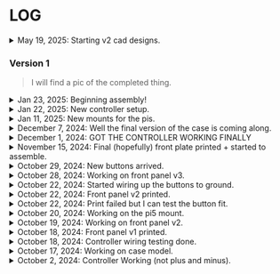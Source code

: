# LOG

<details>
<summary>May 19, 2025: Starting v2 cad designs.</summary><br>
    <img style="width: 400px;" src="photos/starting v2 cad designs/Screenshot 2025-05-19 182155.png">
    <img style="width: 400px;" src="photos/starting v2 cad designs/Screenshot 2025-05-19 182156.png">
</details>

### Version 1

> I will find a pic of the completed thing.

<details>
<summary>Jan 23, 2025: Beginning assembly!</summary><br>
    <img style="width: 400px;" src="photos/beginning assembly/Photo Jan 23 2025, 6 44 45 PM.jpg">
</details>

<details>
<summary>Jan 22, 2025: New controller setup.</summary><br>
    <img style="width: 400px;" src="photos/new controller setup/Photo Jan 22 2025, 8 26 09 PM.jpg">
    <img style="width: 400px;" src="photos/new controller setup/Photo Jan 22 2025, 8 26 18 PM.jpg">
    <img style="width: 400px;" src="photos/new controller setup/Photo Jan 22 2025, 8 26 26 PM.jpg">
</details>

<details>
<summary>Jan 11, 2025: New mounts for the pis.</summary><br>
    <img style="width: 400px;" src="photos/new mounts for the pis/Screenshot 2025-01-11 153548.png">
</details>

<details>
<summary>December 7, 2024: Well the final version of the case is coming along.</summary><br>
    <img style="width: 400px;" src="photos/Well the final version of the case is coming along/Screenshot 2024-12-07 135748.png">
    <img style="width: 400px;" src="photos/Well the final version of the case is coming along/Screenshot 2024-12-07 135720.png">
    <img style="width: 400px;" src="photos/Well the final version of the case is coming along/Screenshot 2024-12-07 135820.png">
</details>

<details>
<summary>December 1, 2024: GOT THE CONTROLLER WORKING FINALLY</summary><br>
    Sorry no pictures for this one but I finally got the controller working. :)
</details>

<details>
<summary>November 15, 2024: Final (hopefully) front plate printed + started to assemble.</summary><br>
    <img style="width: 400px;" src="photos/final (hopefully) front plate printed + started to assemble/IMG_0732.JPG">
    <img style="width: 400px;" src="photos/final (hopefully) front plate printed + started to assemble/IMG_0731.JPG">
</details>

<details>
<summary>October 29, 2024: New buttons arrived.</summary><br>
    <img style="width: 400px;" src="photos/new buttons arrived/Photo Oct 29 2024, 5 44 11 PM.jpg">
    <img style="width: 400px;" src="photos/new buttons arrived/Photo Oct 29 2024, 5 44 30 PM.jpg">
</details>

<details>
<summary>October 28, 2024: Working on front panel v3.</summary><br>
    <img style="width: 400px;" src="photos/working on front panel v3/Screenshot 2024-10-28 202453.png">
</details>

<details>
<summary>October 22, 2024: Started wiring up the buttons to ground.</summary><br>
    <img style="width: 400px;" src="photos/started wiring up the buttons to ground/Photo Oct 24 2024, 10 38 33 PM.jpg">
</details>

<details>
<summary>October 22, 2024: Front panel v2 printed.</summary><br>
    <img style="width: 400px;" src="photos/front panel v2 printed/Photo Oct 23 2024, 7 24 56 PM.jpg">
    <img style="width: 400px;" src="photos/front panel v2 printed/Photo Oct 23 2024, 7 25 18 PM.jpg">
</details>

<details>
<summary>October 22, 2024: Print failed but I can test the button fit.</summary><br>
    <img style="width: 400px;" src="photos/print failed but i can test the button fit/Photo Oct 22 2024, 4 43 24 PM.jpg">
</details>

<details>
<summary>October 20, 2024: Working on the pi5 mount.</summary><br>
    <img style="width: 400px;" src="photos/working%20on%20the%20pi5%20mount/Screenshot%202024-10-20%20201950.png">
</details>

<details>
<summary>October 19, 2024: Working on front panel v2.</summary><br>
    <img style="width: 400px;" src="photos/working%20on%20front%20panel%20v2/Screenshot%202024-10-19%20170313.png">
    <img style="width: 400px;" src="photos/working%20on%20front%20panel%20v2/Screenshot%202024-10-19%20170348.png">
</details>

<details>
<summary>October 18, 2024: Front panel v1 printed.</summary><br>
    <img style="width: 400px;" src="photos/front%20panel%20v1%20printed/Photo%20Oct%2018%202024,%202%2028%2055%20PM.jpg">
    <img style="width: 400px;" src="photos/front%20panel%20v1%20printed/Photo%20Oct%2018%202024,%202%2028%2043%20PM.jpg">
    <img style="width: 400px;" src="photos/front%20panel%20v1%20printed/Photo%20Oct%2018%202024,%207%2025%2051%20PM.jpg">
</details>

<details>
<summary>October 18, 2024: Controller wiring testing done.</summary><br>
    <img style="width: 400px;" src="photos/controller%20wiring%20testing%20done/Photo%20Oct%2018%202024,%204%2028%2053%20PM.jpg">
</details>

<details>
<summary>October 17, 2024: Working on case model.</summary><br>
    <img style="width: 400px;" src="photos/working%20on%20case/Screenshot%202024-10-17%20130836.png">
</details>

<details>
<summary>October 2, 2024: Controller Working (not plus and minus).</summary><br>
    <img style="width: 400px;" src="photos/controller%20working%20%28not%20plus%20and%20munis%29%20raspberry%20pi%205%20got%20game%20running%20on%20it%20%28not%20working%20with%20controller%20yet%29/Photo%20Oct%2002%202024%2C%209%2037%2051%20PM.jpg">
    <img style="width: 400px;" src="photos/controller%20working%20%28not%20plus%20and%20munis%29%20raspberry%20pi%205%20got%20game%20running%20on%20it%20%28not%20working%20with%20controller%20yet%29/Photo%20Oct%2002%202024%2C%209%2037%2056%20PM.jpg">
    <img style="width: 400px;" src="photos/controller%20working%20%28not%20plus%20and%20munis%29%20raspberry%20pi%205%20got%20game%20running%20on%20it%20%28not%20working%20with%20controller%20yet%29/Photo%20Oct%2002%202024%2C%209%2038%2001%20PM.jpg">
    <img style="width: 400px;" src="photos/controller%20working%20%28not%20plus%20and%20munis%29%20raspberry%20pi%205%20got%20game%20running%20on%20it%20%28not%20working%20with%20controller%20yet%29/Photo%20Oct%2002%202024%2C%209%2038%2009%20PM.jpg">
    <img style="width: 400px;" src="photos/controller%20working%20%28not%20plus%20and%20munis%29%20raspberry%20pi%205%20got%20game%20running%20on%20it%20%28not%20working%20with%20controller%20yet%29/Photo%20Oct%2002%202024%2C%209%2041%2013%20PM.jpg">
</details>